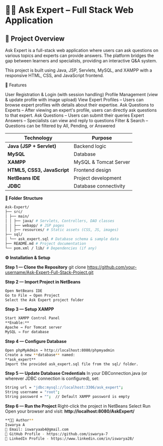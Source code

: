# 🧑‍💻 Ask Expert – Full Stack Web Application
## 📌 Project Overview


Ask Expert is a full-stack web application where users can ask questions on various topics and experts can provide answers.
The platform bridges the gap between learners and specialists, providing an interactive Q&A system.

This project is built using Java, JSP, Servlets, MySQL, and XAMPP with a responsive HTML, CSS, and JavaScript frontend.

🚀 Features

User Registration & Login (with session handling)
Profile Management (view & update profile with image upload)
View Expert Profiles – Users can browse expert profiles with details about their expertise.
Ask Questions to Experts – After viewing an expert's profile, users can directly ask questions to that expert.
Ask Questions – Users can submit their queries
Expert Answers – Specialists can view and reply to questions
Filter & Search – Questions can be filtered by All, Pending, or Answered

| Technology                  | Purpose               |
| --------------------------- | --------------------- |
| **Java (JSP + Servlet)**    | Backend logic         |
| **MySQL**                   | Database              |
| **XAMPP**                   | MySQL & Tomcat Server |
| **HTML5, CSS3, JavaScript** | Frontend design       |
| **NetBeans IDE**            | Project development   |
| **JDBC**                    | Database connectivity |


**📂 Folder Structure**
```bash
Ask-Expert/
├── src/
│ ├── main/
│ │ ├── java/ # Servlets, Controllers, DAO classes
│ │ ├── webapp/ # JSP pages
│ │ ├── resources/ # Static assets (CSS, JS, images)
├── sql/
│ └── ask_expert.sql # Database schema & sample data
├── README.md # Project documentation
└── pom.xml / lib/ # Dependencies (if any)
```



**⚙️ Installation & Setup**

**Step 1 — Clone the Repository**
git clone https://github.com/your-username/Ask-Expert-Full-Stack-Project.git


**Step 2 — Import Project in NetBeans**
```bash
Open NetBeans IDE
Go to File → Open Project
Select the Ask Expert project folder
```

**Step 3 — Setup XAMPP**
```bash
Start XAMPP Control Panel
**Enable:**
Apache → For Tomcat server
MySQL → For database
```


**Step 4 — Configure Database**
```bash
Open phpMyAdmin → http://localhost:8080/phpmyadmin
Create a new **database** named:
**ask_expert**
Import the provided ask_expert.sql file from the sql/ folder.
```


**Step 5 — Update Database Credentials**
In your DBConnection.java (or wherever JDBC connection is configured), set:

```bash
String url = "jdbc:mysql://localhost:3306/ask_expert";
String username = "root";
String password = "";  // Default XAMPP password is empty
```


**Step 6 — Run the Project**
Right-click the project in NetBeans
Select Run
Open your browser and visit:
**http://localhost:8080/AskExpert/**

































```bash
**🧑‍💻 Author**
Iswarya A
📧 Email: iswaryaab4@gmail.com
🔗 GitHub Profile - https://github.com/iswarya-7
🔗 LinkedIn Profile - https://www.linkedin.com/in/iswarya28/
```


